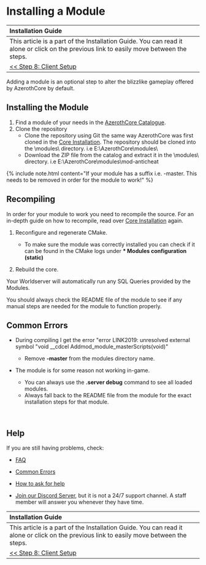 # Installing a Module

| Installation Guide |
| :- |
| This article is a part of the Installation Guide. You can read it alone or click on the previous link to easily move between the steps. |
| [<< Step 8: Client Setup](client-setup.md) |

Adding a module is an optional step to alter the blizzlike gameplay offered by AzerothCore by default.

## Installing the Module

1. Find a module of your needs in the [AzerothCore Catalogue](https://www.azerothcore.org/catalogue#/).
2. Clone the repository
    - Clone the repository using Git the same way AzerothCore was first cloned in the [Core Installation](core-installation.md). The repository should be cloned into the \modules\ directory. i.e E:\AzerothCore\modules\
    - Download the ZIP file from the catalog and extract it in the \modules\ directory. i.e E:\AzerothCore\modules\mod-anticheat

{% include note.html content="If your module has a suffix i.e. -master. This needs to be removed in order for the module to work!" %}

## Recompiling

In order for your module to work you need to recompile the source. For an in-depth guide on how to recompile, read over [Core Installation](core-installation.md) again.

1. Reconfigure and regenerate CMake.
    - To make sure the module was correctly installed you can check if it can be found in the CMake logs under **\* Modules configuration (static)**

2. Rebuild the core.

Your Worldserver will automatically run any SQL Queries provided by the Modules.

You should always check the README file of the module to see if any manual steps are needed for the module to function properly.

## Common Errors

- During compiling I get the error "error LINK2019: unresolved external symbol "void __cdcel Addmod_module_masterScripts(void)"
    - Remove **-master** from the modules directory name.

- The module is for some reason not working in-game.
    - You can always use the **.server debug** command to see all loaded modules.
    - Always fall back to the README file from the module for the exact installation steps for that module.

<br>

## Help

If you are still having problems, check:

* [FAQ](faq.md)

* [Common Errors](common-errors.md)

* [How to ask for help](how-to-ask-for-help.md)

* [Join our Discord Server](https://discord.gg/gkt4y2x), but it is not a 24/7 support channel. A staff member will answer you whenever they have time.

| Installation Guide |
| :- |
| This article is a part of the Installation Guide. You can read it alone or click on the previous link to easily move between the steps. |
| [<< Step 8: Client Setup](client-setup.md) |
